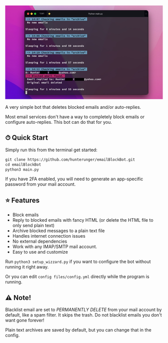 ![Screenshot](screenshot.jpg)

A very simple bot that deletes blocked emails and/or auto-replies.

Most email services don't have a way to completely block emails or configure auto-replies. This bot can do that for you.

## ⏱ Quick Start
Simply run this from the terminal get started:
```
git clone https://github.com/hunterunger/emailBlockBot.git
cd emailBlockBot
python3 main.py
```
If you have 2FA enabled, you will need to generate an app-specific password from your mail account.

## ⭐️ Features
* Block emails
* Reply to blocked emails with fancy HTML (or delete the HTML file to only send plain text)
* Archive blocked messages to a plain text file
* Handles internet connection issues
* No external dependencies
* Work with any IMAP/SMTP mail account. 
* Easy to use and customize

Run `python3 setup_wizzard.py` if you want to configure the bot without running it right away.

Or you can edit `config files/config.yml` directly while the program is running.

## ⚠️ Note!
Blacklist email are set to _PERMANENTLY DELETE_ from your mail account by default, like a spam filter. It skips the trash.
Do not blacklist emails you don't want gone forever! 

Plain text archives are saved by default, but you can change that in the config.